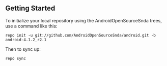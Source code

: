 Getting Started
---------------

To initialize your local repository using the AndroidOpenSourceSnda trees, use a command like this:

    repo init -u git://github.com/AndroidOpenSourceSnda/android.git -b android-4.1.2_r2.1

Then to sync up:

    repo sync
